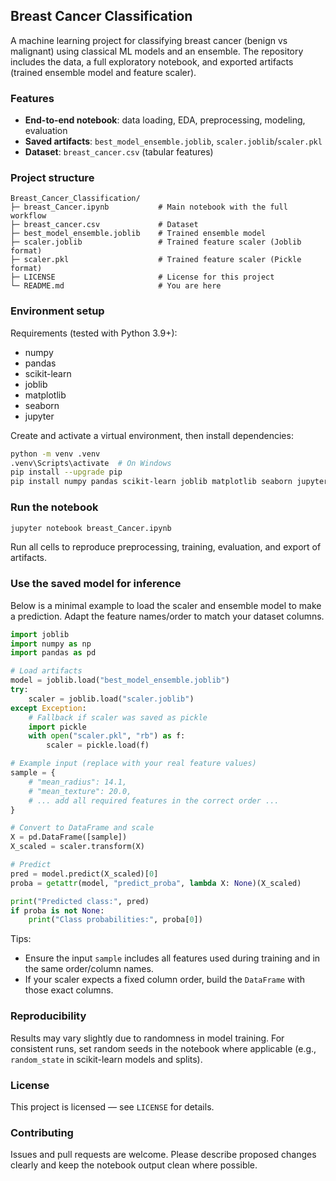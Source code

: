 ## Breast Cancer Classification

A machine learning project for classifying breast cancer (benign vs malignant) using classical ML models and an ensemble. The repository includes the data, a full exploratory notebook, and exported artifacts (trained ensemble model and feature scaler).

### Features
- **End-to-end notebook**: data loading, EDA, preprocessing, modeling, evaluation
- **Saved artifacts**: `best_model_ensemble.joblib`, `scaler.joblib`/`scaler.pkl`
- **Dataset**: `breast_cancer.csv` (tabular features)

### Project structure
```
Breast_Cancer_Classification/
├─ breast_Cancer.ipynb           # Main notebook with the full workflow
├─ breast_cancer.csv             # Dataset
├─ best_model_ensemble.joblib    # Trained ensemble model
├─ scaler.joblib                 # Trained feature scaler (Joblib format)
├─ scaler.pkl                    # Trained feature scaler (Pickle format)
├─ LICENSE                       # License for this project
└─ README.md                     # You are here
```

### Environment setup
Requirements (tested with Python 3.9+):
- numpy
- pandas
- scikit-learn
- joblib
- matplotlib
- seaborn
- jupyter

Create and activate a virtual environment, then install dependencies:
```bash
python -m venv .venv
.venv\Scripts\activate  # On Windows
pip install --upgrade pip
pip install numpy pandas scikit-learn joblib matplotlib seaborn jupyter
```

### Run the notebook
```bash
jupyter notebook breast_Cancer.ipynb
```
Run all cells to reproduce preprocessing, training, evaluation, and export of artifacts.

### Use the saved model for inference
Below is a minimal example to load the scaler and ensemble model to make a prediction. Adapt the feature names/order to match your dataset columns.

```python
import joblib
import numpy as np
import pandas as pd

# Load artifacts
model = joblib.load("best_model_ensemble.joblib")
try:
    scaler = joblib.load("scaler.joblib")
except Exception:
    # Fallback if scaler was saved as pickle
    import pickle
    with open("scaler.pkl", "rb") as f:
        scaler = pickle.load(f)

# Example input (replace with your real feature values)
sample = {
    # "mean_radius": 14.1,
    # "mean_texture": 20.0,
    # ... add all required features in the correct order ...
}

# Convert to DataFrame and scale
X = pd.DataFrame([sample])
X_scaled = scaler.transform(X)

# Predict
pred = model.predict(X_scaled)[0]
proba = getattr(model, "predict_proba", lambda X: None)(X_scaled)

print("Predicted class:", pred)
if proba is not None:
    print("Class probabilities:", proba[0])
```

Tips:
- Ensure the input `sample` includes all features used during training and in the same order/column names.
- If your scaler expects a fixed column order, build the `DataFrame` with those exact columns.

### Reproducibility
Results may vary slightly due to randomness in model training. For consistent runs, set random seeds in the notebook where applicable (e.g., `random_state` in scikit-learn models and splits).

### License
This project is licensed — see `LICENSE` for details.

### Contributing
Issues and pull requests are welcome. Please describe proposed changes clearly and keep the notebook output clean where possible.


